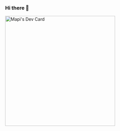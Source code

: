 ### Hi there 👋

<a href="https://app.daily.dev/bymapi"><img src="./devcard.png" width="356" alt="Mapi's Dev Card"/></a>
